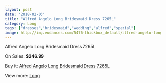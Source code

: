 ```yaml
---
layout: post
date: '2018-02-03'
title: "Alfred Angelo Long Bridesmaid Dress 7265L"
category: Long
tags: ["dresses","bridesmaid","wedding","alfred","special"]
image: http://img.eudances.com/5476-thickbox_default/alfred-angelo-long-bridesmaid-dress-7265l.jpg
---
```

Alfred Angelo Long Bridesmaid Dress 7265L

On Sales: **$246.99**
<a href="https://www.eudances.com/en/long/1880-alfred-angelo-long-bridesmaid-dress-7265l.html"><amp-img layout="responsive" width="600" height="600" src="//img.eudances.com/5476-thickbox_default/alfred-angelo-long-bridesmaid-dress-7265l.jpg" alt="Alfred Angelo Long Bridesmaid Dress 7265L 0" /></a>
<a href="https://www.eudances.com/en/long/1880-alfred-angelo-long-bridesmaid-dress-7265l.html"><amp-img layout="responsive" width="600" height="600" src="//img.eudances.com/5478-thickbox_default/alfred-angelo-long-bridesmaid-dress-7265l.jpg" alt="Alfred Angelo Long Bridesmaid Dress 7265L 1" /></a>
<a href="https://www.eudances.com/en/long/1880-alfred-angelo-long-bridesmaid-dress-7265l.html"><amp-img layout="responsive" width="600" height="600" src="//img.eudances.com/5477-thickbox_default/alfred-angelo-long-bridesmaid-dress-7265l.jpg" alt="Alfred Angelo Long Bridesmaid Dress 7265L 2" /></a>

Buy it: [Alfred Angelo Long Bridesmaid Dress 7265L](https://www.eudances.com/en/long/1880-alfred-angelo-long-bridesmaid-dress-7265l.html "Alfred Angelo Long Bridesmaid Dress 7265L")

View more: [Long](https://www.eudances.com/en/21-long "Long")